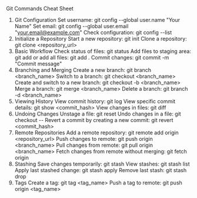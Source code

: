 Git Commands Cheat Sheet
1. Git Configuration
Set username:
git config --global user.name "Your Name"
Set email:
git config --global user.email "your.email@example.com"
Check configuration:
git config --list
2. Initialize a Repository
Start a new repository:
git init
Clone a repository:
git clone <repository_url>
3. Basic Workflow
Check status of files:
git status
Add files to staging area:
git add <filename>
or add all files:
git add .
Commit changes:
git commit -m "Commit message"
4. Branching and Merging
Create a new branch:
git branch <branch_name>
Switch to a branch:
git checkout <branch_name>
Create and switch to a new branch:
git checkout -b <branch_name>
Merge a branch:
git merge <branch_name>
Delete a branch:
git branch -d <branch_name>
5. Viewing History
View commit history:
git log
View specific commit details:
git show <commit_hash>
View changes in files:
git diff
6. Undoing Changes
Unstage a file:
git reset <filename>
Undo changes in a file:
git checkout -- <filename>
Revert a commit by creating a new commit:
git revert <commit_hash>
7. Remote Repositories
Add a remote repository:
git remote add origin <repository_url>
Push changes to remote:
git push origin <branch_name>
Pull changes from remote:
git pull origin <branch_name>
Fetch changes from remote without merging:
git fetch origin
8. Stashing
Save changes temporarily:
git stash
View stashes:
git stash list
Apply last stashed change:
git stash apply
Remove last stash:
git stash drop
9. Tags
Create a tag:
git tag <tag_name>
Push a tag to remote:
git push origin <tag_name>

